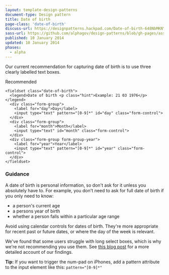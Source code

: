 ```yaml
---
layout: template-design-patterns
document-type: Design pattern
title: Date of birth
page-class: 'date-of-birth'
discuss-url: https://designpatterns.hackpad.com/Date-of-birth-648NbMKNYTr
sass-url: https://github.com/alphagov/design-patterns/blob/gh-pages/assets/sass/design-patterns/_date-of-birth.scss
published: 10 January 2014
updated: 10 January 2014
phases:
  - alpha
---
```


Our current recommendation for capturing date of birth is to use three clearly labelled text boxes.

<div class="example">
  <div class="ribbon">Recommended</div>
  <form class="form">
    
    <fieldset class="date-of-birth">
      <legend>Date of birth <p class="hint">Example: 21 03 1976</p></legend>
      <div class="form-group">
        <label for="day">Day</label>
        <input type="text" pattern="[0-9]*" id="day" class="form-control">
      </div>
      <div class="form-group">
        <label for="month">Month</label>
        <input type="text" id="month" class="form-control">
      </div>
      <div class="form-group form-group-year">
        <label for="year">Year</label>
        <input type="text" pattern="[0-9]*" id="year" class="form-control">
      </div>
    </fieldset>
    
  </form>
</div>

<h3 class="heading-24">Guidance</h3>

A date of birth is personal information, so don't ask for it unless you absolutely have to. For example, you don't need to ask for full date of birth if you only need to know:

* a person's current age
* a persons year of birth
* whether a person falls within a particular age range

Avoid using calendar controls for dates of birth. They're more appropriate for recent past or future dates, or where the day of the week is relevant.

We've found that some users struggle with long select boxes, which is why we're not recommending you use them.
See [this blog post](https://designnotes.blog.gov.uk/2013/12/05/asking-for-a-date-of-birth/) for a more detailed account of our findings.

**Tip:** If you want to trigger the num-pad on iPhones, add a pattern attribute to the input element like this: `pattern="[0-9]*"`